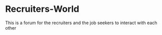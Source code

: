 # Recruiters-World
This is a forum for the recruiters and the job seekers to interact with each other
